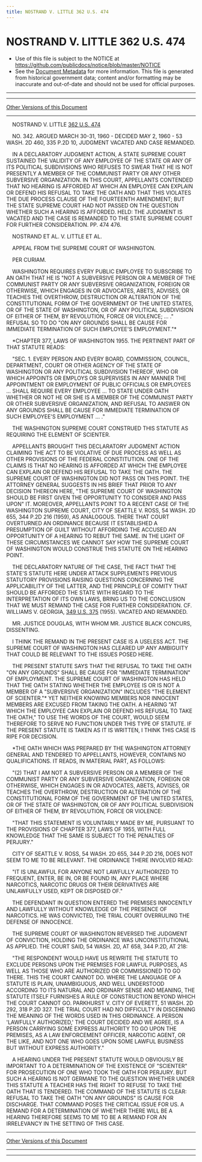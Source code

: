 ```yaml
---
title: NOSTRAND V. LITTLE 362 U.S. 474
---
```


# NOSTRAND V. LITTLE 362 U.S. 474

* Use of this file is subject to the NOTICE at https://github.com/publicdocs/notice/blob/master/NOTICE
* See the [Document Metadata](../../../index.md) for more information.
  This file is generated from historical government data; content and/or formatting may be inaccurate and out-of-date and should not be used for official purposes.

----------
----------

[Other Versions of this Document](https://publicdocs.github.io/go/links?ns=uslm-x&ref=%2Fus%2Fcourts%2Fscotus%2FusReporter%2F362%2F474)

----------

    NOSTRAND V. LITTLE [362 U.S. 474][/us/courts/scotus/usReporter/362/474]

    NO. 342.  ARGUED MARCH 30-31, 1960 - DECIDED MAY 2, 1960 - 53 WASH. 2D 460, 335 P.2D 10, JUDGMENT VACATED AND CASE REMANDED.

    IN A DECLARATORY JUDGMENT ACTION, A STATE SUPREME COURT SUSTAINED THE VALIDITY OF ANY EMPLOYEE OF THE STATE OR ANY OF ITS POLITICAL SUBDIVISIONS WHO REFUSES TO SWEAR THAT HE IS NOT PRESENTLY A MEMBER OF THE COMMUNIST PARTY OR ANY OTHER SUBVERSIVE ORGANIZATION.  IN THIS COURT, APPELLANTS CONTENDED THAT NO HEARING IS AFFORDED AT WHICH AN EMPLOYEE CAN EXPLAIN OR DEFEND HIS REFUSAL TO TAKE THE OATH AND THAT THIS VIOLATES THE DUE PROCESS CLAUSE OF THE FOURTEENTH AMENDMENT; BUT THE STATE SUPREME COURT HAD NOT PASSED ON THE QUESTION WHETHER SUCH A HEARING IS AFFORDED.  HELD:  THE JUDGMENT IS VACATED AND THE CASE IS REMANDED TO THE STATE SUPREME COURT FOR FURTHER CONSIDERATION.  PP. 474 476.

    NOSTRAND ET AL. V. LITTLE ET AL.

    APPEAL FROM THE SUPREME COURT OF WASHINGTON.

    PER CURIAM.

    WASHINGTON REQUIRES EVERY PUBLIC EMPLOYEE TO SUBSCRIBE TO AN OATH THAT HE IS "NOT A SUBVERSIVE PERSON OR A MEMBER OF THE COMMUNIST PARTY OR ANY SUBVERSIVE ORGANIZATION, FOREIGN OR OTHERWISE, WHICH ENGAGES IN OR ADVOCATES, ABETS, ADVISES, OR TEACHES THE OVERTHROW, DESTRUCTION OR ALTERATION OF THE CONSTITUTIONAL FORM OF THE GOVERNMENT OF THE UNITED STATES, OR OF THE STATE OF WASHINGTON, OR OF ANY POLITICAL SUBDIVISION OF EITHER OF THEM, BY REVOLUTION, FORCE OR VIOLENCE; ...  ."  REFUSAL SO TO DO "ON ANY GROUNDS SHALL BE CAUSE FOR IMMEDIATE TERMINATION OF SUCH EMPLOYEE'S EMPLOYMENT."\*

    \*CHAPTER 377, LAWS OF WASHINGTON 1955.  THE PERTINENT PART OF THAT STATUTE READS:

    "SEC. 1.  EVERY PERSON AND EVERY BOARD, COMMISSION, COUNCIL, DEPARTMENT, COURT OR OTHER AGENCY OF THE STATE OF WASHINGTON OR ANY POLITICAL SUBDIVISION THEREOF, WHO OR WHICH APPOINTS OR EMPLOYS OR SUPERVISES IN ANY MANNER THE APPOINTMENT OR EMPLOYMENT OF PUBLIC OFFICIALS OR EMPLOYEES  ... SHALL REQUIRE EVERY EMPLOYEE  ...  TO STATE UNDER OATH WHETHER OR NOT HE OR SHE IS A MEMBER OF THE COMMUNIST PARTY OR OTHER SUBVERSIVE ORGANIZATION, AND REFUSAL TO ANSWER ON ANY GROUNDS SHALL BE CAUSE FOR IMMEDIATE TERMINATION OF SUCH EMPLOYEE'S EMPLOYMENT ...  ."

    THE WASHINGTON SUPREME COURT CONSTRUED THIS STATUTE AS REQUIRING THE ELEMENT OF SCIENTER.

    APPELLANTS BROUGHT THIS DECLARATORY JUDGMENT ACTION CLAIMING THE ACT TO BE VIOLATIVE OF DUE PROCESS AS WELL AS OTHER PROVISIONS OF THE FEDERAL CONSTITUTION.  ONE OF THE CLAIMS IS THAT NO HEARING IS AFFORDED AT WHICH THE EMPLOYEE CAN EXPLAIN OR DEFEND HIS REFUSAL TO TAKE THE OATH.  THE SUPREME COURT OF WASHINGTON DID NOT PASS ON THIS POINT.  THE ATTORNEY GENERAL SUGGESTS IN HIS BRIEF THAT PRIOR TO ANY DECISION THEREON HERE, "THE SUPREME COURT OF WASHINGTON SHOULD BE FIRST GIVEN THE OPPORTUNITY TO CONSIDER AND PASS UPON" IT.  MOREOVER, APPELLANTS POINT TO A RECENT CASE OF THE WASHINGTON SUPREME COURT, CITY OF SEATTLE V. ROSS, 54 WASH. 2D 655, 344 P.2D 216 (1959), AS ANALOGOUS.  THERE THAT COURT OVERTURNED AN ORDINANCE BECAUSE IT ESTABLISHED A PRESUMPTION OF GUILT WITHOUT AFFORDING THE ACCUSED AN OPPORTUNITY OF A HEARING TO REBUT THE SAME.  IN THE LIGHT OF THESE CIRCUMSTANCES WE CANNOT SAY HOW THE SUPREME COURT OF WASHINGTON WOULD CONSTRUE THIS STATUTE ON THE HEARING POINT.

    THE DECLARATORY NATURE OF THE CASE, THE FACT THAT THE STATE'S STATUTE HERE UNDER ATTACK SUPPLEMENTS PREVIOUS STATUTORY PROVISIONS RAISING QUESTIONS CONCERNING THE APPLICABILITY OF THE LATTER, AND THE PRINCIPLE OF COMITY THAT SHOULD BE AFFORDED THE STATE WITH REGARD TO THE INTERPRETATION OF ITS OWN LAWS, BRING US TO THE CONCLUSION THAT WE MUST REMAND THE CASE FOR FURTHER CONSIDERATION.  CF. WILLIAMS V. GEORGIA, [349 U.S. 375][/us/courts/scotus/usReporter/349/375] (1955).  VACATED AND REMANDED.

    MR. JUSTICE DOUGLAS, WITH WHOM MR. JUSTICE BLACK CONCURS, DISSENTING.

    I THINK THE REMAND IN THE PRESENT CASE IS A USELESS ACT.  THE SUPREME COURT OF WASHINGTON HAS CLEARED UP ANY AMBIGUITY THAT COULD BE RELEVANT TO THE ISSUES POSED HERE.

    THE PRESENT STATUTE SAYS THAT THE REFUSAL TO TAKE THE OATH "ON ANY GROUNDS" SHALL BE CAUSE FOR "IMMEDIATE TERMINATION" OF EMPLOYMENT.  THE SUPREME COURT OF WASHINGTON HAS HELD THAT THE OATH STATING WHETHER THE EMPLOYEE IS OR IS NOT A MEMBER OF A "SUBVERSIVE ORGANIZATION" INCLUDES "THE ELEMENT OF SCIENTER."\*  YET NEITHER KNOWING MEMBERS NOR INNOCENT MEMBERS ARE EXCUSED FROM TAKING THE OATH.  A HEARING "AT WHICH THE EMPLOYEE CAN EXPLAIN OR DEFEND HIS REFUSAL TO TAKE THE OATH," TO USE THE WORDS OF THE COURT, WOULD SEEM THEREFORE TO SERVE NO FUNCTION UNDER THIS TYPE OF STATUTE.  IF THE PRESENT STATUTE IS TAKEN AS IT IS WRITTEN, I THINK THIS CASE IS RIPE FOR DECISION.

    \*THE OATH WHICH WAS PREPARED BY THE WASHINGTON ATTORNEY GENERAL AND TENDERED TO APPELLANTS, HOWEVER, CONTAINS NO QUALIFICATIONS.  IT READS, IN MATERIAL PART, AS FOLLOWS:

    "(2) THAT I AM NOT A SUBVERSIVE PERSON OR A MEMBER OF THE COMMUNIST PARTY OR ANY SUBVERSIVE ORGANIZATION, FOREIGN OR OTHERWISE, WHICH ENGAGES IN OR ADVOCATES, ABETS, ADVISES, OR TEACHES THE OVERTHROW, DESTRUCTION OR ALTERATION OF THE CONSTITUTIONAL FORM OF THE GOVERNMENT OF THE UNITED STATES, OR OF THE STATE OF WASHINGTON, OR OF ANY POLITICAL SUBDIVISION OF EITHER OF THEM, BY REVOLUTION, FORCE OR VIOLENCE:

    "THAT THIS STATEMENT IS VOLUNTARILY MADE BY ME, PURSUANT TO THE PROVISIONS OF CHAPTER 377, LAWS OF 1955, WITH FULL KNOWLEDGE THAT THE SAME IS SUBJECT TO THE PENALTIES OF PERJURY."

    CITY OF SEATTLE V. ROSS, 54 WASH. 2D 655, 344 P.2D 216, DOES NOT SEEM TO ME TO BE RELEVANT.  THE ORDINANCE THERE INVOLVED READ:

    "IT IS UNLAWFUL FOR ANYONE NOT LAWFULLY AUTHORIZED TO FREQUENT, ENTER, BE IN, OR BE FOUND IN, ANY PLACE WHERE NARCOTICS, NARCOTIC DRUGS OR THEIR DERIVATIVES ARE UNLAWFULLY USED, KEPT OR DISPOSED OF."

    THE DEFENDANT IN QUESTION ENTERED THE PREMISES INNOCENTLY AND LAWFULLY WITHOUT KNOWLEDGE OF THE PRESENCE OF NARCOTICS.  HE WAS CONVICTED, THE TRIAL COURT OVERRULING THE DEFENSE OF INNOCENCE.

    THE SUPREME COURT OF WASHINGTON REVERSED THE JUDGMENT OF CONVICTION, HOLDING THE ORDINANCE WAS UNCONSTITUTIONAL AS APPLIED.  THE COURT SAID, 54 WASH. 2D, AT 658, 344 P.2D, AT 218:

    "THE RESPONDENT WOULD HAVE US REWRITE THE STATUTE TO EXCLUDE PERSONS UPON THE PREMISES FOR LAWFUL PURPOSES, AS WELL AS THOSE WHO ARE AUTHORIZED OR COMMISSIONED TO GO THERE.  THIS THE COURT CANNOT DO. WHERE THE LANGUAGE OF A STATUTE IS PLAIN, UNAMBIGUOUS, AND WELL UNDERSTOOD ACCORDING TO ITS NATURAL AND ORDINARY SENSE AND MEANING, THE STATUTE ITSELF FURNISHES A RULE OF CONSTRUCTION BEYOND WHICH THE COURT CANNOT GO.  PARKHURST V. CITY OF EVERETT, 51 WASH. 2D 292, 318 P.2D 327.  THE TRIAL COURT HAD NO DIFFICULTY IN DISCERNING THE MEANING OF THE WORDS USED IN THIS ORDINANCE.  A PERSON 'LAWFULLY AUTHORIZED,' THE COURT DECIDED AND WE AGREE, IS A PERSON CARRYING SOME EXPRESS AUTHORITY TO GO UPON THE PREMISES, AS A LAW ENFORCEMENT OFFICER, NARCOTIC AGENT, OR THE LIKE, AND NOT ONE WHO GOES UPON SOME LAWFUL BUSINESS BUT WITHOUT EXPRESS AUTHORITY."

    A HEARING UNDER THE PRESENT STATUTE WOULD OBVIOUSLY BE IMPORTANT TO A DETERMINATION OF THE EXISTENCE OF "SCIENTER" FOR PROSECUTION OF ONE WHO TOOK THE OATH FOR PERJURY.  BUT SUCH A HEARING IS NOT GERMANE TO THE QUESTION WHETHER UNDER THIS STATUTE A TEACHER HAS THE RIGHT TO REFUSE TO TAKE THE OATH THAT IS TENDERED.  THE COMMAND OF THE STATUTE IS CLEAR:  REFUSAL TO TAKE THE OATH "ON ANY GROUNDS" IS CAUSE FOR DISCHARGE.  THAT COMMAND POSES THE CRITICAL ISSUE FOR US.  A REMAND FOR A DETERMINATION OF WHETHER THERE WILL BE A HEARING THEREFORE SEEMS TO ME TO BE A REMAND FOR AN IRRELEVANCY IN THE SETTING OF THIS CASE.

----------

[Other Versions of this Document](https://publicdocs.github.io/go/links?ns=uslm-x&ref=%2Fus%2Fcourts%2Fscotus%2FusReporter%2F362%2F474)

----------
----------

[/us/courts/scotus/usReporter/362/474]: https://publicdocs.github.io/go/links?ns=uslm-x&ref=%2Fus%2Fcourts%2Fscotus%2FusReporter%2F362%2F474
[/us/courts/scotus/usReporter/349/375]: https://publicdocs.github.io/go/links?ns=uslm-x&ref=%2Fus%2Fcourts%2Fscotus%2FusReporter%2F349%2F375


